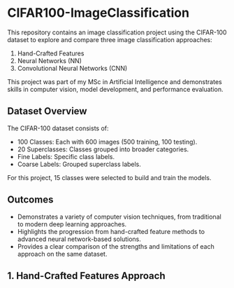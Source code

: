 # CIFAR100-ImageClassification
This repository contains an image classification project using the CIFAR-100 dataset to explore and compare three image classification approaches:
1. Hand-Crafted Features
2. Neural Networks (NN)
3. Convolutional Neural Networks (CNN)

This project was part of my MSc in Artificial Intelligence and demonstrates skills in computer vision, model development, and performance evaluation.

## Dataset Overview
The CIFAR-100 dataset consists of:
- 100 Classes: Each with 600 images (500 training, 100 testing).
- 20 Superclasses: Classes grouped into broader categories.
- Fine Labels: Specific class labels.
- Coarse Labels: Grouped superclass labels.

For this project, 15 classes were selected to build and train the models. 

## Outcomes
- Demonstrates a variety of computer vision techniques, from traditional to modern deep learning approaches.
- Highlights the progression from hand-crafted feature methods to advanced neural network-based solutions.
- Provides a clear comparison of the strengths and limitations of each approach on the same dataset.

## 1. Hand-Crafted Features Approach
